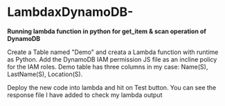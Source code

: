 # LambdaxDynamoDB-
**Running lambda function in python for get_item &amp; scan operation of DynamoDB**

Create a Table named "Demo" and creata a Lambda function with runtime as Python. Add the DynamoDB IAM permission JS file as an incline policy for the IAM roles. 
Demo table has three columns in my case: Name(S), LastName(S), Location(S).

Deploy the new code into lambda and hit on Test button.
You can see the response file I have added to check my lambda output
